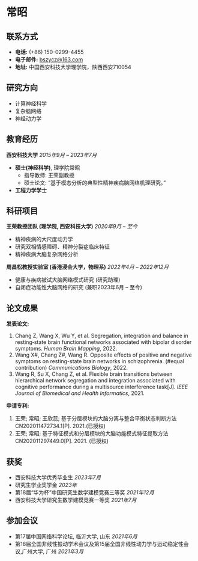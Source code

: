 # 常昭

## 联系方式
- **电话:** (+86) 150-0299-4455
- **电子邮件:** bszycz@163.com
- **地址:** 中国西安科技大学理学院，陕西西安710054

## 研究方向
- 计算神经科学
- 复杂脑网络
- 神经动力学

## 教育经历
**西安科技大学** _2015年9月 – 2023年7月_
- **硕士(神经科学)**, 理学院常昭
  - 指导教师: 王荣副教授
  - 硕士论文: “基于模态分析的典型性精神疾病脑网络机理研究。”
- **工程力学学士**

## 科研项目
**王荣教授团队 (理学院, 西安科技大学)** _2020年9月 – 至今_
- 精神疾病的大尺度动力学
- 研究双相情感障碍、精神分裂症临床特征
- 精神疾病大脑复杂网络分析

**周昌松教授实验室 (香港浸会大学，物理系)** _2022年4月 – 2022年12月_
- 健康与疾病被试大脑网络模式研究 (研究助理)
- 自闭症功能性大脑网络的研究 (兼职2023年6月 – 至今)

## 论文成果
**发表论文:**
1. Chang Z, Wang X, Wu Y, et al. Segregation, integration and balance in resting‐state brain functional networks associated with bipolar disorder symptoms. _Human Brain Mapping_, 2022.
2. Wang X#, Chang Z#, Wang R. Opposite effects of positive and negative symptoms on resting-state brain networks in schizophrenia. (#equal contribution) _Communications Biology_, 2022.
3. Wang R, Su X, Chang Z, et al. Flexible brain transitions between hierarchical network segregation and integration associated with cognitive performance during a multisource interference task[J]. _IEEE Journal of Biomedical and Health Informatics_, 2021.

**申请专利:**
1. 王荣; 常昭; 王欣蕊; 基于分层模块的大脑分离与整合平衡状态判断方法 CN202011472734.1[P]. 2021.(已授权)
2. 王荣; 常昭; 基于特征模式和分层模块的大脑功能模式特征提取方法 CN202011297449.0[P]. 2021. (已授权)

## 获奖
- 西安科技大学优秀毕业生 _2023年7月_
- 研究生学业奖学金 _2023年_
- 第18届“华为杯”中国研究生数学建模竞赛三等奖 _2021年12月_
- 西安科技大学研究生数学建模竞赛一等奖 _2021年7月_

## 参加会议
- 第17届中国网络科学论坛, 临沂大学, 山东 _2021年6月_
- 第18届全国非线性振动学术会议及第15届全国非线性动力学与运动稳定性会议,广州大学, 广州 _2021年3月_
